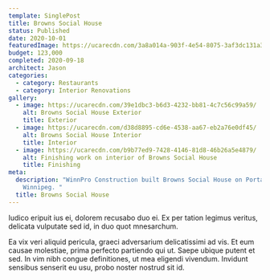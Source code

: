```yaml
---
template: SinglePost
title: Browns Social House
status: Published
date: 2020-10-01
featuredImage: https://ucarecdn.com/3a8a014a-903f-4e54-8075-3af3dc131a35/
budget: 123,000
completed: 2020-09-18
architect: Jason
categories:
  - category: Restaurants
  - category: Interior Renovations
gallery:
  - image: https://ucarecdn.com/39e1dbc3-b6d3-4232-bb81-4c7c56c99a59/
    alt: Browns Social House Exterior
    title: Exterior
  - image: https://ucarecdn.com/d38d8895-cd6e-4538-aa67-eb2a76e0df45/
    alt: Browns Social House Interior
    title: Interior
  - image: https://ucarecdn.com/b9b77ed9-7428-4146-81d8-46b26a5e4879/
    alt: Finishing work on interior of Browns Social House
    title: Finishing
meta:
  description: "WinnPro Construction built Browns Social House on Portage Avenue,
    Winnipeg. "
  title: Browns Social House
---
```


Iudico eripuit ius ei, dolorem recusabo duo ei. Ex per tation legimus veritus, delicata vulputate sed id, in duo quot mnesarchum.

Ea vix veri aliquid pericula, graeci adversarium delicatissimi ad vis. Et eum causae molestiae, prima perfecto partiendo qui ut. Saepe ubique putent et sed. In vim nibh congue definitiones, ut mea eligendi vivendum. Invidunt sensibus senserit eu usu, probo noster nostrud sit id.
